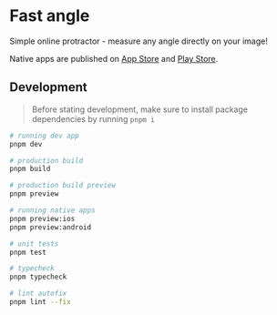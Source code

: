 # Fast angle

Simple online protractor - measure any angle directly on your image!

Native apps are published on [App Store](https://apps.apple.com/us/app/fast-angle/id6450143053) and [Play Store](https://play.google.com/store/apps/details?id=org.frsource.www.fast_angle.twa).

## Development

> Before stating development, make sure to install package dependencies by running `pnpm i`

```bash
# running dev app
pnpm dev

# production build
pnpm build

# production build preview
pnpm preview

# running native apps
pnpm preview:ios
pnpm preview:android

# unit tests
pnpm test

# typecheck
pnpm typecheck

# lint autofix
pnpm lint --fix
```
